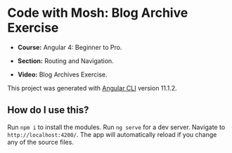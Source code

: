 # Code with Mosh: Blog Archive Exercise


* **Course:** Angular 4: Beginner to Pro.

* **Section:** Routing and Navigation.

* **Video:** Blog Archives Exercise.

This project was generated with [Angular CLI](https://github.com/angular/angular-cli) version 11.1.2.

## How do I use this?
Run `npm i` to install the modules.
Run `ng serve` for a dev server. Navigate to `http://localhost:4200/`. The app will automatically reload if you change any of the source files.



